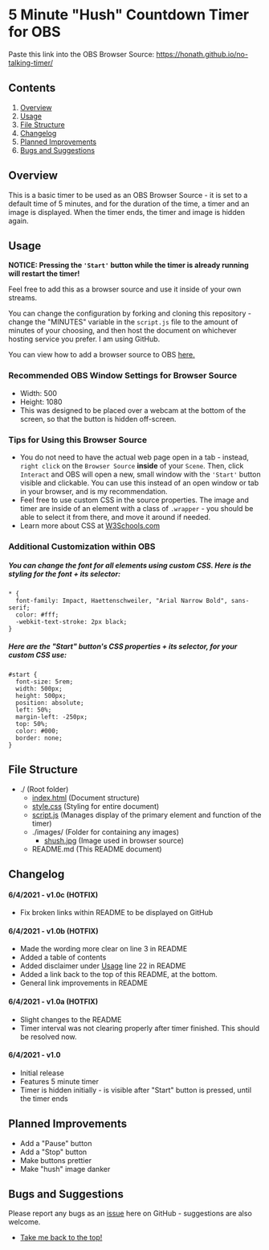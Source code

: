 # 5 Minute "Hush" Countdown Timer for OBS

Paste this link into the OBS Browser Source: <a href="https://honath.github.io/no-talking-timer/">https://honath.github.io/no-talking-timer/</a>

## Contents

1. [Overview](#overview)
1. [Usage](#usage)
1. [File Structure](#file-structure)
1. [Changelog](#changelog)
1. [Planned Improvements](#planned-improvements)
1. [Bugs and Suggestions](#bugs-and-suggestions)

## Overview

This is a basic timer to be used as an OBS Browser Source - it is set to a default time of 5 minutes,
and for the duration of the time, a timer and an image is displayed. When the timer ends,
the timer and image is hidden again.

## Usage

**NOTICE: Pressing the `'Start'` button while the timer is already running will restart the timer!**

Feel free to add this as a browser source and use it inside of your own streams.

You can change the configuration by forking and cloning this repository -
change the "MINUTES" variable in the `script.js` file to the amount of minutes of your choosing,
and then host the document on whichever hosting service you prefer. I am using GitHub.

You can view how to add a browser source to OBS
<a href="https://blog.streamlabs.com/introducing-browser-source-interaction-for-streamlabs-obs-d8fc4dcbb1fb">here.</a>

### Recommended OBS Window Settings for Browser Source

- Width: 500
- Height: 1080
- This was designed to be placed over a webcam at the bottom of the screen, so that the button is hidden off-screen.

### Tips for Using this Browser Source

- You do not need to have the actual web page open in a tab - instead, `right click` on the `Browser Source` **inside** of your `Scene`.
  Then, click `Interact` and OBS will open a new, small window with the `'Start'` button visible and clickable.
  You can use this instead of an open window or tab in your browser, and is my recommendation.
- Feel free to use custom CSS in the source properties. The image and timer are inside of an element with a class of `.wrapper` - you
  should be able to select it from there, and move it around if needed.
- Learn more about CSS at <a href="https://www.w3schools.com/css/default.asp">W3Schools.com</a>

### Additional Customization within OBS

##### You can change the font for all elements using custom CSS. Here is the styling for the font + its selector:

```
* {
  font-family: Impact, Haettenschweiler, "Arial Narrow Bold", sans-serif;
  color: #fff;
  -webkit-text-stroke: 2px black;
}
```

##### Here are the "Start" button's CSS properties + its selector, for your custom CSS use:

```
#start {
  font-size: 5rem;
  width: 500px;
  height: 500px;
  position: absolute;
  left: 50%;
  margin-left: -250px;
  top: 50%;
  color: #000;
  border: none;
}
```

## File Structure

- ./ (Root folder)
  - [index.html](https://github.com/honath/no-talking-timer/blob/master/index.html) (Document structure)
  - [style.css](https://github.com/honath/no-talking-timer/blob/master/style.css) (Styling for entire document)
  - [script.js](https://github.com/honath/no-talking-timer/blob/master/script.js) (Manages display of the primary element and function of the timer)
  - ./images/ (Folder for containing any images)
    - [shush.jpg](https://github.com/honath/no-talking-timer/blob/master/images/shush.jpg) (Image used in browser source)
  - README.md (This README document)

## Changelog

#### 6/4/2021 - v1.0c (HOTFIX)

- Fix broken links within README to be displayed on GitHub

#### 6/4/2021 - v1.0b (HOTFIX)

- Made the wording more clear on line 3 in README
- Added a table of contents
- Added disclaimer under [Usage](#usage) line 22 in README
- Added a link back to the top of this README, at the bottom.
- General link improvements in README

#### 6/4/2021 - v1.0a (HOTFIX)

- Slight changes to the README
- Timer interval was not clearing properly after timer finished. This should be resolved now.

#### 6/4/2021 - v1.0

- Initial release
- Features 5 minute timer
- Timer is hidden initially - is visible after "Start" button is pressed, until the timer ends

## Planned Improvements

- Add a "Pause" button
- Add a "Stop" button
- Make buttons prettier
- Make "hush" image danker

## Bugs and Suggestions

Please report any bugs as an <a href="https://github.com/honath/no-talking-timer/issues">issue</a> here on GitHub - suggestions are also welcome.

- [Take me back to the top!](#5-minute-hush-countdown-timer-for-obs)
